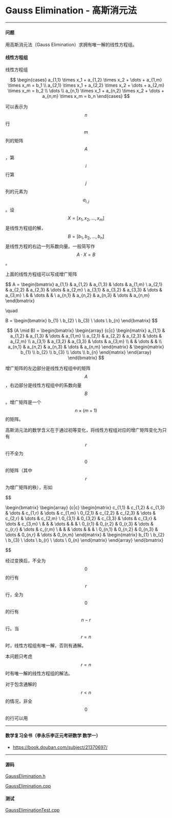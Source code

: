 <script type="text/javascript" src="https://cdnjs.cloudflare.com/ajax/libs/mathjax/2.7.1/MathJax.js?config=TeX-AMS-MML_HTMLorMML"></script>

# Gauss Elimination - 高斯消元法

--------

#### 问题

用高斯消元法（Gauss Elimination）求拥有唯一解的线性方程组。

#### 线性方程组

线性方程组

$$
\begin{cases}
a_{1,1} \times x_1 + a_{1,2} \times x_2 + \dots + a_{1,m} \times x_m = b_1      \\
a_{2,1} \times x_1 + a_{2,2} \times x_2 + \dots + a_{2,m} \times x_m = b_2      \\
\dots   \\
a_{n,1} \times x_1 + a_{n,2} \times x_2 + \dots + a_{n,m} \times x_m = b_n
\end{cases}
$$

可以表示为$$ n $$行$$ m $$列的矩阵$$ A $$，第$$ i $$行第$$ j $$列的元素为$$ a_{i,j} $$。设$$ X = [x_1, x_2, \dots, x_m ] $$是线性方程组的解，$$ B = [b_1, b_2, \dots, b_n] $$是线性方程的右边一列系数向量。一般简写作$$ A \cdot X = B $$。

上面的线性方程组可以写成增广矩阵

$$
A =
\begin{bmatrix}
a_{1,1} &   a_{1,2} &   a_{1,3} &   \dots   &   a_{1,m}     \\
a_{2,1} &   a_{2,2} &   a_{2,3} &   \dots   &   a_{2,m}     \\
a_{3,1} &   a_{3,2} &   a_{3,3} &   \dots   &   a_{3,m}     \\
        &           &   \dots   &           &               \\
a_{n,1} &   a_{n,2} &   a_{n,3} &   \dots   &   a_{n,m}
\end{bmatrix}

\quad

B =
\begin{bmatrix}
b_{1}   \\
b_{2}   \\
b_{3}   \\
\dots   \\
b_{n}
\end{bmatrix}
$$

$$
(A \mid B) =
\begin{bmatrix}
\begin{array} {c|c}
\begin{matrix}
a_{1,1} &   a_{1,2} &   a_{1,3} &   \dots   &   a_{1,m}     \\
a_{2,1} &   a_{2,2} &   a_{2,3} &   \dots   &   a_{2,m}     \\
a_{3,1} &   a_{3,2} &   a_{3,3} &   \dots   &   a_{3,m}     \\
        &           &   \dots   &           &               \\
a_{n,1} &   a_{n,2} &   a_{n,3} &   \dots   &   a_{n,m}
\end{matrix}
&
\begin{matrix}
b_{1}   \\
b_{2}   \\
b_{3}   \\
\dots   \\
b_{n}
\end{matrix}
\end{array}
\end{bmatrix}
$$

增广矩阵的左边部分是线性方程组中的矩阵$$ A $$，右边部分是线性方程组中的系数向量$$ B $$。增广矩阵是一个$$ n \times (m+1) $$的矩阵。

高斯消元法的数学含义在于通过初等变化，将线性方程组对应的增广矩阵变化为只有$$ r $$行不全为$$ 0 $$的矩阵（其中$$ r $$为增广矩阵的秩），形如

$$

\begin{bmatrix}
\begin{array} {c|c}
\begin{matrix}
c_{1,1} &   c_{1,2} &   c_{1,3} &   \dots   &   c_{1,r} &   \dots   &   c_{1,m}     \\
0_{2,1} &   c_{2,2} &   c_{2,3} &   \dots   &   c_{2,r} &   \dots   &   c_{2,m}     \\
0_{3,1} &   0_{3,2} &   c_{3,3} &   \dots   &   c_{3,r} &   \dots   &   c_{3,m}     \\
        &           &           &   \dots   &           &           &               \\
0_{r,1} &   0_{r,2} &   0_{r,3} &   \dots   &   c_{r,r} &   \dots   &   c_{r,m}     \\
        &           &           &   \dots   &           &           &               \\
0_{n,1} &   0_{n,2} &   0_{n,3} &   \dots   &   0_{n,r} &   \dots   &   0_{n,m}
\end{matrix}
&
\begin{matrix}
b_{1}   \\
b_{2}   \\
b_{3}   \\
\dots   \\
b_{r}   \\
\dots   \\
0_{n}
\end{matrix}
\end{array}
\end{bmatrix}

$$

经过变换后，不全为$$ 0 $$的行有$$ r $$行，全为$$ 0 $$的行有$$ n - r $$行。当$$ r = n $$时，线性方程组有唯一解，否则有通解。

本问题只考虑$$ r = n $$时有唯一解的线性方程组的解法。

对于包含通解的$$ r \lt n $$的情况，非全$$ 0 $$的行可以用$$ $$

--------

#### 数学复习全书（李永乐李正元考研数学 数学一）

* https://book.douban.com/subject/21370697/

--------

#### 源码

[GaussElimination.h](https://github.com/linrongbin16/Way-to-Algorithm/blob/master/src/LinearAlgebra/Matrix/GaussElimination.h)

[GaussElimination.cpp](https://github.com/linrongbin16/Way-to-Algorithm/blob/master/src/LinearAlgebra/Matrix/GaussElimination.cpp)

#### 测试

[GaussEliminationTest.cpp](https://github.com/linrongbin16/Way-to-Algorithm/blob/master/src/LinearAlgebra/Matrix/GaussEliminationTest.cpp)
